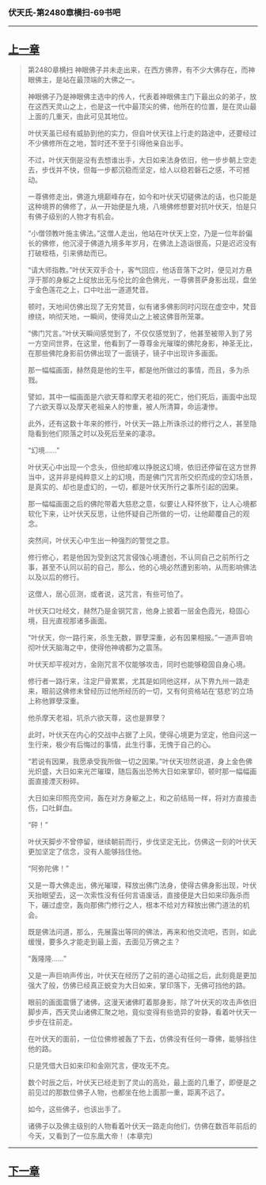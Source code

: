 ### 伏天氏-第2480章横扫-69书吧

--------
[上一章](./b30098fe16b47d03a4e08b234df4856b.md)
--------


>
>
>
>第2480章横扫
>神眼佛子并未走出来，在西方佛界，有不少大佛存在，而神眼佛主，是站在最顶端的大佛之一。
>
>神眼佛子乃是神眼佛主选中的传人，代表着神眼佛主门下最出众的弟子，放在这西天灵山之上，也是这一代中最顶尖的佛，他所在的位置，是在灵山最上面的几重天，由此可见其地位。
>
>叶伏天虽已经有威胁到他的实力，但自叶伏天往上行走的路途中，还要经过不少佛修所在之地，暂时还不至于引得他亲自出手。
>
>不过，叶伏天倒是没有去想谁出手，大日如来法身依旧，他一步步朝上空走去，步伐并不快，但每一步都沉稳而坚定，给人以稳若磐石之感，不可撼动。
>
>一尊佛修走出，佛道九境巅峰存在，如今和叶伏天切磋佛法的话，也只能是这种境界的佛修了，从一开始便是九境，八境佛修想要对抗叶伏天，怕是只有佛子级别的人物才有机会。
>
>“小僧领教叶施主佛法。”这僧人走出，他站在叶伏天上空，乃是一位年龄偏长的佛修，他沉浸于佛道九境多年岁月，在佛法上造诣很高，只是迟迟没有打破桎梏，引来佛劫而已。
>
>“请大师指教。”叶伏天双手合十，客气回应，他话音落下之时，便见对方悬浮于那的身躯之上绽放出无与伦比的金色佛光，一尊佛菩萨身影出现，盘坐于金色莲花之上，口中吐出一道道梵音。
>
>顿时，天地间仿佛出现了无穷梵音，似有诸多佛影同时闪现在虚空中，梵音缭绕，响彻天地，一瞬间，使得灵山之上被这佛音所笼罩。
>
>“佛门咒言。”叶伏天瞬间感觉到了，不仅仅感觉到了，他甚至被带入到了另一方空间世界，在这里，他看到了一尊尊金光璀璨的佛陀身影，神圣无比，在那些佛陀身影前仿佛出现了一面镜子，镜子中出现许多画面。
>
>那一幅幅画面，赫然竟是他的生平，都是他所做过的事情，而且，多为杀戮。
>
>譬如，其中一幅画面是六欲天尊和摩天老祖的死亡，他们死后，画面中出现了六欲天尊以及摩天老祖亲人的惨重，被人所清算，命运凄惨。
>
>此外，还有这数十年来的修行，叶伏天一路上所诛杀过的修行之人，甚至隐隐看到他们陨落之时以及死后至亲的凄凉。
>
>“幻境……”
>
>叶伏天心中出现一个念头，但他却难以挣脱这幻境，依旧还停留在这方世界当中，这并非是纯粹意义上的幻境，而是佛门咒言所交织而成的空幻场景，是真实的、却也是虚幻的，一切，都是叶伏天所行之事所引起的因果。
>
>那一幅幅画面之后的佛陀带着大慈悲之意，似要让人释怀放下，让人心境都软化下来，让叶伏天反思，让他怀疑自己所做的一切，让他颠覆自己的观念。
>
>突然间，叶伏天心中生出一种强烈的警觉之意。
>
>修行修心，若是他因为受到这咒言侵蚀心境遭创，不认同自己之前所行之事，甚至不认同以前的自己，那么，他的心境必然遭到影响，从而影响佛法以及以后的修行。
>
>这僧人，居心叵测，或者说，这咒言，有些可怕了。
>
>叶伏天口吐经文，赫然乃是金钢咒言，他身上披着一层金色霞光，稳固心境，目光直视那诸多画面。
>
>“叶伏天，你一路行来，杀生无数，罪孽深重，必有因果相报。”一道声音响彻叶伏天脑海之中，使得他神魂都为之震荡。
>
>叶伏天却平视对方，金刚咒言不仅能够攻击，同时也能够稳固自身心境。
>
>修行者一路行来，注定尸骨累累，尤其是如同他这样，从下界九州一路走来，眼前这佛修未曾经历过他所经历的一切，又有何资格站在‘慈悲’的立场上称他罪孽深重。
>
>他杀摩天老祖，坑杀六欲天尊，这也是罪孽？
>
>此时，叶伏天在内心的交战中占据了上风，使得心境更为坚定，他自问这一生行来，极少有后悔过的事情，此生行事，无愧于自己的心。
>
>“若说有因果，我愿承受我所做一切之因果。”叶伏天坦然说道，身上金色佛光炽盛，大日如来光芒璀璨，随后轰出恐怖大日如来掌印，顿时那一幅幅画面直接湮灭粉碎。
>
>大日如来印照亮空间，轰在对方身躯之上，和之前结局一样，将对方直接击伤，口吐鲜血。
>
>“砰！”
>
>叶伏天脚步不曾停留，继续朝前而行，步伐坚定无比，仿佛这一刻的叶伏天更加坚定了信念，没有人能够挡住他。
>
>“阿弥陀佛！”
>
>又是一尊大佛走出，佛光璀璨，释放出佛门法身，使得古佛身影出现，叶伏天抬眼望去，这一次索性没有任何言语废话，直接便是大日如来印轰杀而下，碾过虚空，轰向那佛门修行之人，根本不给对方释放出佛门道法的机会。
>
>既是佛法问道，那么，先展露出等同的佛法，再来和他交流吧，否则，如此缓慢，要多久才能走到最上面，去面见万佛之主？
>
>“轰隆隆……”
>
>又是一声巨响声传出，叶伏天在经历了之前的道心动摇之后，此刻竟是更加强大了般，仿佛已经真正蜕变为大日如来，掌印落下，无佛可挡他的路。
>
>眼前的画面震慑了诸佛，这漫天诸佛盯着那身影，除了叶伏天的攻击声依旧脚步声，西天灵山诸佛汇聚之地，竟似变得有些诡异的安静，看着叶伏天一步步在往前走。
>
>在叶伏天的面前，一位位佛修被轰了下去，仿佛没有任何一尊佛，能够挡住他的路。
>
>只是凭借大日如来印和金刚咒言，便攻无不克。
>
>数个时辰之后，叶伏天已经走到了灵山的高处，最上面的几重了，即便是之前见过的那数位佛子人物，也都坐在他上面那一重，距离不远了。
>
>如今，这些佛子，也该出手了。
>
>诸佛子以及佛主级别的人物看着叶伏天一路走向他们，仿佛在数百年前后的今天，又看到了一位东凰大帝！
>(本章完)
>
>

--------
[下一章](./480cf6334feea0a8e5fb97417f06927c.md)
--------
